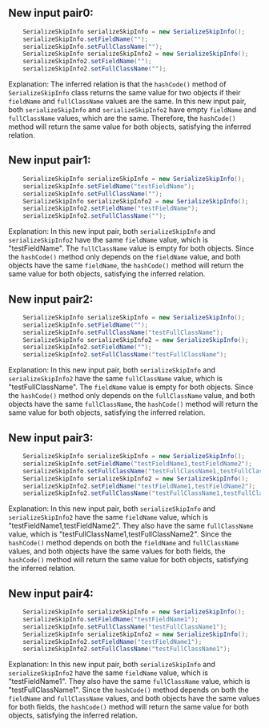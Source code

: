 ## New input pair0:
```java
    SerializeSkipInfo serializeSkipInfo = new SerializeSkipInfo();
    serializeSkipInfo.setFieldName("");
    serializeSkipInfo.setFullClassName("");
    SerializeSkipInfo serializeSkipInfo2 = new SerializeSkipInfo();
    serializeSkipInfo2.setFieldName("");
    serializeSkipInfo2.setFullClassName("");
```
Explanation: 
The inferred relation is that the `hashCode()` method of `SerializeSkipInfo` class returns the same value for two objects if their `fieldName` and `fullClassName` values are the same. In this new input pair, both `serializeSkipInfo` and `serializeSkipInfo2` have empty `fieldName` and `fullClassName` values, which are the same. Therefore, the `hashCode()` method will return the same value for both objects, satisfying the inferred relation.

## New input pair1:
```java
    SerializeSkipInfo serializeSkipInfo = new SerializeSkipInfo();
    serializeSkipInfo.setFieldName("testFieldName");
    serializeSkipInfo.setFullClassName("");
    SerializeSkipInfo serializeSkipInfo2 = new SerializeSkipInfo();
    serializeSkipInfo2.setFieldName("testFieldName");
    serializeSkipInfo2.setFullClassName("");
```
Explanation: 
In this new input pair, both `serializeSkipInfo` and `serializeSkipInfo2` have the same `fieldName` value, which is "testFieldName". The `fullClassName` value is empty for both objects. Since the `hashCode()` method only depends on the `fieldName` value, and both objects have the same `fieldName`, the `hashCode()` method will return the same value for both objects, satisfying the inferred relation.

## New input pair2:
```java
    SerializeSkipInfo serializeSkipInfo = new SerializeSkipInfo();
    serializeSkipInfo.setFieldName("");
    serializeSkipInfo.setFullClassName("testFullClassName");
    SerializeSkipInfo serializeSkipInfo2 = new SerializeSkipInfo();
    serializeSkipInfo2.setFieldName("");
    serializeSkipInfo2.setFullClassName("testFullClassName");
```
Explanation: 
In this new input pair, both `serializeSkipInfo` and `serializeSkipInfo2` have the same `fullClassName` value, which is "testFullClassName". The `fieldName` value is empty for both objects. Since the `hashCode()` method only depends on the `fullClassName` value, and both objects have the same `fullClassName`, the `hashCode()` method will return the same value for both objects, satisfying the inferred relation.

## New input pair3:
```java
    SerializeSkipInfo serializeSkipInfo = new SerializeSkipInfo();
    serializeSkipInfo.setFieldName("testFieldName1,testFieldName2");
    serializeSkipInfo.setFullClassName("testFullClassName1,testFullClassName2");
    SerializeSkipInfo serializeSkipInfo2 = new SerializeSkipInfo();
    serializeSkipInfo2.setFieldName("testFieldName1,testFieldName2");
    serializeSkipInfo2.setFullClassName("testFullClassName1,testFullClassName2");
```
Explanation: 
In this new input pair, both `serializeSkipInfo` and `serializeSkipInfo2` have the same `fieldName` value, which is "testFieldName1,testFieldName2". They also have the same `fullClassName` value, which is "testFullClassName1,testFullClassName2". Since the `hashCode()` method depends on both the `fieldName` and `fullClassName` values, and both objects have the same values for both fields, the `hashCode()` method will return the same value for both objects, satisfying the inferred relation.

## New input pair4:
```java
    SerializeSkipInfo serializeSkipInfo = new SerializeSkipInfo();
    serializeSkipInfo.setFieldName("testFieldName1");
    serializeSkipInfo.setFullClassName("testFullClassName1");
    SerializeSkipInfo serializeSkipInfo2 = new SerializeSkipInfo();
    serializeSkipInfo2.setFieldName("testFieldName1");
    serializeSkipInfo2.setFullClassName("testFullClassName1");
```
Explanation: 
In this new input pair, both `serializeSkipInfo` and `serializeSkipInfo2` have the same `fieldName` value, which is "testFieldName1". They also have the same `fullClassName` value, which is "testFullClassName1". Since the `hashCode()` method depends on both the `fieldName` and `fullClassName` values, and both objects have the same values for both fields, the `hashCode()` method will return the same value for both objects, satisfying the inferred relation.